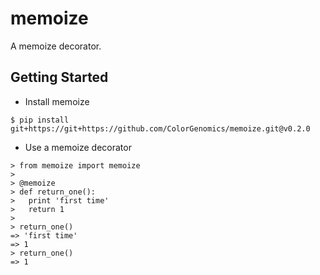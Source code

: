 # memoize

A memoize decorator.

## Getting Started

* Install memoize
```
$ pip install git+https://git+https://github.com/ColorGenomics/memoize.git@v0.2.0
```

* Use a memoize decorator
```
> from memoize import memoize
>
> @memoize
> def return_one():
>   print 'first time'
>   return 1
>
> return_one()
=> 'first time'
=> 1
> return_one()
=> 1
```
